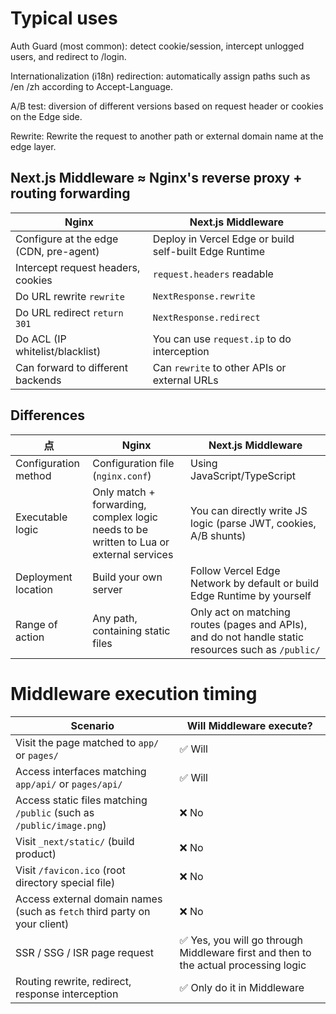 # Typical uses
Auth Guard (most common): detect cookie/session, intercept unlogged users, and redirect to /login.

Internationalization (i18n) redirection: automatically assign paths such as /en /zh according to Accept-Language.

A/B test: diversion of different versions based on request header or cookies on the Edge side.

Rewrite: Rewrite the request to another path or external domain name at the edge layer.



## Next.js Middleware ≈ Nginx's reverse proxy + routing forwarding

| Nginx                  | Next.js Middleware               |
| ---------------------- | -------------------------------- |
| Configure at the edge (CDN, pre-agent) | Deploy in Vercel Edge or build self-built Edge Runtime |
| Intercept request headers, cookies | `request.headers` readable |
| Do URL rewrite `rewrite` | `NextResponse.rewrite` |
| Do URL redirect `return 301` | `NextResponse.redirect` |
| Do ACL (IP whitelist/blacklist) | You can use `request.ip` to do interception |
| Can forward to different backends | Can `rewrite` to other APIs or external URLs |

## Differences 

| 点     | Nginx                      | Next.js Middleware                        |
| ----- | -------------------------- | ----------------------------------------- |
| Configuration method | Configuration file (`nginx.conf`) | Using JavaScript/TypeScript |
| Executable logic | Only match + forwarding, complex logic needs to be written to Lua or external services | You can directly write JS logic (parse JWT, cookies, A/B shunts) |
| Deployment location | Build your own server | Follow Vercel Edge Network by default or build Edge Runtime by yourself |
| Range of action | Any path, containing static files | Only act on matching routes (pages and APIs), and do not handle static resources such as `/public/` |



# Middleware execution timing

| Scenario | Will Middleware execute?             |
| --------------------------------------------- | ---------------------------- |
| Visit the page matched to `app/` or `pages/` | ✅ Will |
| Access interfaces matching `app/api/` or `pages/api/` | ✅ Will |
| Access static files matching `/public` (such as `/public/image.png`) | ❌ No |
| Visit `_next/static/` (build product) | ❌ No |
| Visit `/favicon.ico` (root directory special file) | ❌ No |
| Access external domain names (such as `fetch` third party on your client) | ❌ No |
| SSR / SSG / ISR page request | ✅ Yes, you will go through Middleware first and then to the actual processing logic |
| Routing rewrite, redirect, response interception | ✅ Only do it in Middleware |

